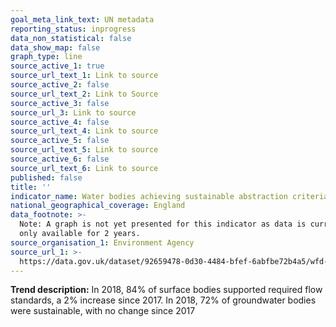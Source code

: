 ```yaml
---
goal_meta_link_text: UN metadata
reporting_status: inprogress
data_non_statistical: false
data_show_map: false
graph_type: line
source_active_1: true
source_url_text_1: Link to source
source_active_2: false
source_url_text_2: Link to Source
source_active_3: false
source_url_3: Link to source
source_active_4: false
source_url_text_4: Link to source
source_active_5: false
source_url_text_5: Link to source
source_active_6: false
source_url_text_6: Link to source
published: false
title: ''
indicator_name: Water bodies achieving sustainable abstraction criteria
national_geographical_coverage: England
data_footnote: >-
  Note: A graph is not yet presented for this indicator as data is currently
  only available for 2 years. 
source_organisation_1: Environment Agency
source_url_1: >-
  https://data.gov.uk/dataset/92659478-0d30-4484-bfef-6abfbe72b4a5/wfd-cycle-2-site-classifications-2016
---
```

**Trend description:** In 2018, 84% of surface bodies supported required flow standards, a
2% increase since 2017. In 2018, 72% of groundwater bodies were sustainable, with no
change since 2017